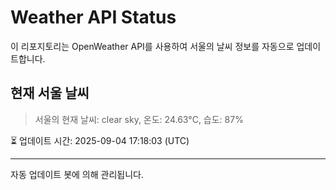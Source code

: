 
# Weather API Status

이 리포지토리는 OpenWeather API를 사용하여 서울의 날씨 정보를 자동으로 업데이트합니다.

## 현재 서울 날씨
> 서울의 현재 날씨: clear sky, 온도: 24.63°C, 습도: 87%

⏳ 업데이트 시간: 2025-09-04 17:18:03 (UTC)

---
자동 업데이트 봇에 의해 관리됩니다.
